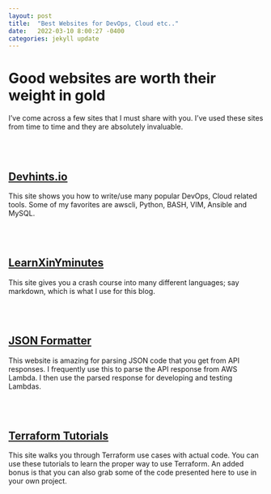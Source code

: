 ```yaml
---
layout: post
title:  "Best Websites for DevOps, Cloud etc.."
date:   2022-03-10 8:00:27 -0400
categories: jekyll update
---
```


# Good websites are worth their weight in gold

I’ve come across a few sites that I must share with you.  I’ve used these sites from time to time and they are absolutely invaluable.

<br><br>

## [Devhints.io](https://devhints.io)
This site shows you how to write/use many popular DevOps, Cloud related tools.  Some of my favorites are awscli, Python, BASH, VIM, Ansible and MySQL.

<br><br>

## [LearnXinYminutes](https://learnxinyminutes.com)
This site gives you a crash course into many different languages; say markdown, which is what I use for this blog.

<br><br>

## [JSON Formatter](https://jsonformatter.curiousconcept.com)
This website is amazing for parsing JSON code that you get from API responses.  I frequently use this to parse the API response from AWS Lambda.  I then use the parsed response for developing and testing Lambdas.

<br><br>

## [Terraform Tutorials](https://learn.hashicorp.com/collections/terraform/certification-associate-tutorials)
This site walks you through Terraform use cases with actual code.  You can use these tutorials to learn the proper way to use Terraform.  An added bonus is that you can also grab some of the code presented here to use in your own project.